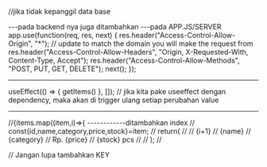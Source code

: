 //jika tidak kepanggil data base

---pada backend nya juga ditambahkan
---pada APP.JS/SERVER
app.use(function(req, res, next) {
res.header("Access-Control-Allow-Origin", "\*"); // update to match the domain you will make the request from
res.header("Access-Control-Allow-Headers", "Origin, X-Requested-With, Content-Type, Accept");
res.header("Access-Control-Allow-Methods", "POST, PUT, GET, DELETE");
next();
});

---

useEffect(() => {
getItems()
}, []);
// jika kita pake useeffect dengan dependency, maka akan di trigger ulang setiap perubahan value

---

//{items.map((item,i)=>{ ------------ditambahkan index
// const{id,name,category,price,stock}=item;
// return(
// <tr key={id}>
// <td>{i+1}</td>
// <td>{name}</td>
// <td>{category}</td>
// <td>Rp. {price}</td>
// <td>{stock} pcs</td>
// </tr>
// );
//

// Jangan lupa tambahkan KEY
